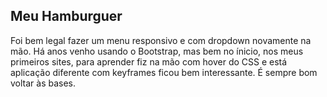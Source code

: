 ## Meu Hamburguer

Foi bem legal fazer um menu responsivo e com dropdown novamente na mão. Há anos venho usando o Bootstrap, mas bem no ínicio, nos meus primeiros sites, para aprender fiz na mão com hover do CSS e está aplicação diferente com keyframes ficou bem interessante. É sempre bom voltar às bases.